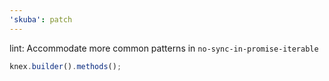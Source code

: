 ```yaml
---
'skuba': patch
---
```


lint: Accommodate more common patterns in `no-sync-in-promise-iterable`

```typescript
knex.builder().methods();
```
